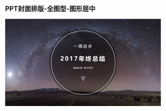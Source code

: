 ## PPT封面排版-全图型-图形居中

![image-20201129132455576](https://raw.githubusercontent.com/huxiaoning/img/master/20201129132457.png)